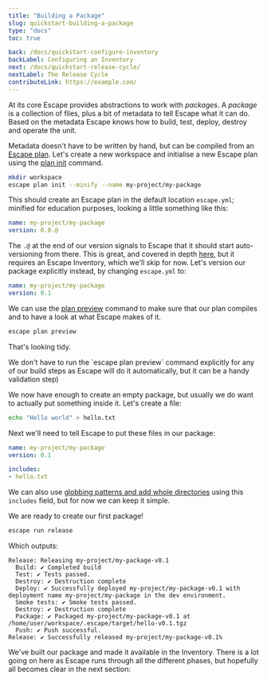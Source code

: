 ```yaml
---
title: "Building a Package"
slug: quickstart-building-a-package
type: "docs"
toc: true

back: /docs/quickstart-configure-inventory
backLabel: Configuring an Inventory
next: /docs/quickstart-release-cycle/
nextLabel: The Release Cycle
contributeLink: https://example.com/
---
```


At its core Escape provides abstractions to work with _packages_. A _package_
is a collection of files, plus a bit of metadata to tell Escape what it can do.
Based on the metadata Escape knows how to build, test, deploy, destroy and
operate the unit.

Metadata doesn't have to be written by hand, but can be compiled from an
[Escape plan](/docs/escape-plan/).  Let's create a new workspace and initialise
a new Escape plan using the [plan init](/docs/escape_plan_init) command.

```bash
mkdir workspace
escape plan init --minify --name my-project/my-package
```

This should create an Escape plan in the default location `escape.yml`;
minified for education purposes, looking a little something like this:

```yaml
name: my-project/my-package
version: 0.0.@
```

The `.@` at the end of our version signals to Escape that it should start
auto-versioning from there. This is great, and covered in depth
[here](/docs/versioning/), but it requires an Escape Inventory, which
we'll skip for now. Let's version our package explicitly instead, by changing
`escape.yml` to: 

```yaml
name: my-project/my-package
version: 0.1
```

We can use the [plan preview](/docs/escape_plan_preview) command to make sure 
that our plan compiles and to have a look at what Escape makes of it. 


```bash
escape plan preview
```

That's looking tidy. 

<div class='docling'>
We don't have to run the `escape plan preview` command explicitly for any of
our build steps as Escape will do it automatically, but it can be a handy
validation step)
</div>

We now have enough to create an empty package, but usually we do want to
actually put something inside it. Let's create a file:

```bash
echo "Hello world" > hello.txt
```

Next we'll need to tell Escape to put these files in our package:

```yaml
name: my-project/my-package
version: 0.1

includes:
- hello.txt
```

We can also use [globbing patterns and add whole
directories](/docs/escape-plan/#includes) using this `includes` field, but for
now we can keep it simple. 

We are ready to create our first package!

```bash
escape run release
```

Which outputs:

```
Release: Releasing my-project/my-package-v0.1
  Build: ✔️ Completed build
  Test: ✔️ Tests passed.
  Destroy: ✔️ Destruction complete
  Deploy: ✔️ Successfully deployed my-project/my-package-v0.1 with deployment name my-project/my-package in the dev environment.
  Smoke tests: ✔️ Smoke tests passed.
  Destroy: ✔️ Destruction complete
  Package: ✔️ Packaged my-project/my-package-v0.1 at /home/user/workspace/.escape/target/hello-v0.1.tgz
  Push: ✔️ Push successful.
Release: ✔️ Successfully released my-project/my-package-v0.1%          
```

We've built our package and made it available in the Inventory.  There
is a lot going on here as Escape runs through all the different phases, but
hopefully all becomes clear in the next section:


